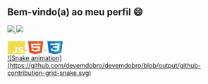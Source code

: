 ## Bem-vindo(a) ao meu perfil 😄

 <div>
   <a href="https://github.com/nicolasreu1">
   <img height="180em" src="https://github-readme-stats.vercel.app/api?username=nicolasreu1&show_icons=true&theme=tokyonight&include_all_commits=true&count_private=true"/>
   <img height="180em" src="https://github-readme-stats.vercel.app/api/top-langs/?username=nicolasreu1&layout=compact&langs_count=6&theme=tokyonight"/>

</div>
<div style="display: inline_block"><br>
  <img align="center" alt="Js" height="30" width="40" src="https://raw.githubusercontent.com/devicons/devicon/master/icons/javascript/javascript-plain.svg">
  <img align="center" alt="HTML" height="30" width="40" src="https://raw.githubusercontent.com/devicons/devicon/master/icons/html5/html5-original.svg">
  <img align="center" alt="CSS" height="30" width="40" src="https://raw.githubusercontent.com/devicons/devicon/master/icons/css3/css3-original.svg">
</div>
<div>
  ![Snake animation](https://github.com/devemdobro/devemdobro/blob/output/github-contribution-grid-snake.svg)
</div>
 
